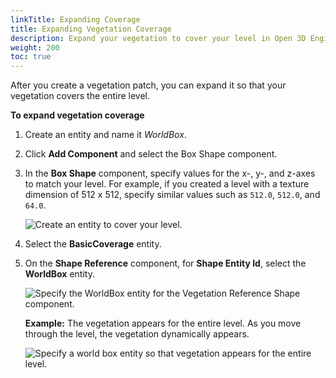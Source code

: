 ```yaml
---
linkTitle: Expanding Coverage
title: Expanding Vegetation Coverage
description: Expand your vegetation to cover your level in Open 3D Engine.
weight: 200
toc: true
---
```


After you create a vegetation patch, you can expand it so that your vegetation covers the entire level.

**To expand vegetation coverage**

1. Create an entity and name it *WorldBox*.

1. Click **Add Component** and select the Box Shape component.

1. In the **Box Shape** component, specify values for the x-, y-, and z-axes to match your level. For example, if you created a level with a texture dimension of 512 x 512, specify similar values such as `512.0`, `512.0`, and `64.0`.

    ![Create an entity to cover your level.](/images/user-guide/vegetation/dynamic/expanding-vegetation-coverage-1.png)

1. Select the **BasicCoverage** entity.

1. On the **Shape Reference** component, for **Shape Entity Id**, select the **WorldBox** entity.

    ![Specify the WorldBox entity for the Vegetation Reference Shape component.](/images/user-guide/vegetation/dynamic/expanding-vegetation-coverage-2.png)

    **Example:** The vegetation appears for the entire level. As you move through the level, the vegetation dynamically appears.

    ![Specify a world box entity so that vegetation appears for the entire level.](/images/user-guide/vegetation/dynamic/expanding-vegetation-coverage-3.png)
